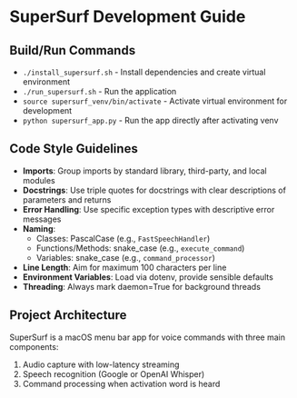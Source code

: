 # SuperSurf Development Guide

## Build/Run Commands
- `./install_supersurf.sh` - Install dependencies and create virtual environment
- `./run_supersurf.sh` - Run the application
- `source supersurf_venv/bin/activate` - Activate virtual environment for development
- `python supersurf_app.py` - Run the app directly after activating venv

## Code Style Guidelines
- **Imports**: Group imports by standard library, third-party, and local modules
- **Docstrings**: Use triple quotes for docstrings with clear descriptions of parameters and returns
- **Error Handling**: Use specific exception types with descriptive error messages
- **Naming**: 
  - Classes: PascalCase (e.g., `FastSpeechHandler`)
  - Functions/Methods: snake_case (e.g., `execute_command`)
  - Variables: snake_case (e.g., `command_processor`)
- **Line Length**: Aim for maximum 100 characters per line
- **Environment Variables**: Load via dotenv, provide sensible defaults
- **Threading**: Always mark daemon=True for background threads

## Project Architecture
SuperSurf is a macOS menu bar app for voice commands with three main components:
1. Audio capture with low-latency streaming
2. Speech recognition (Google or OpenAI Whisper)
3. Command processing when activation word is heard